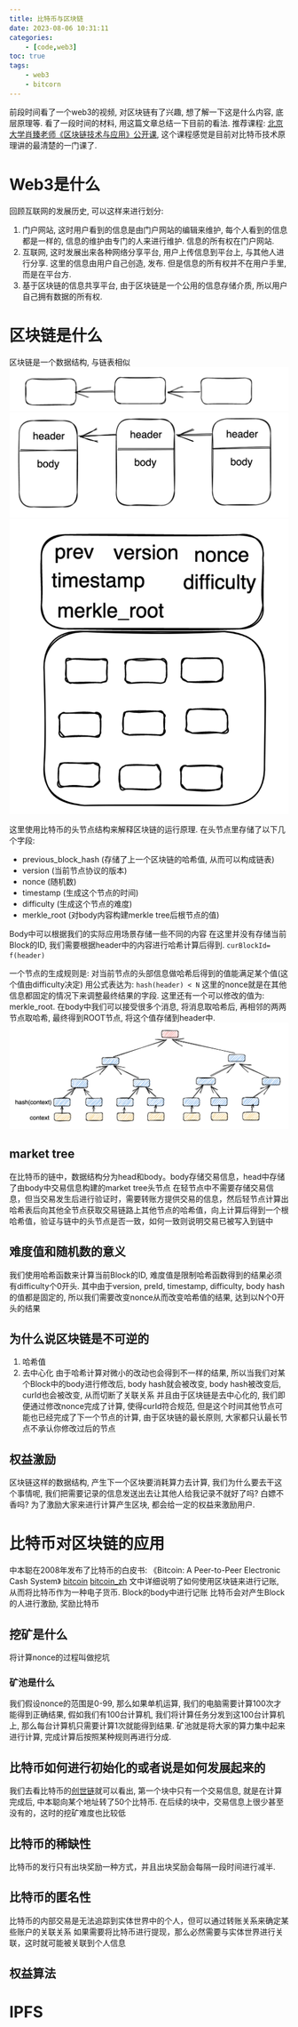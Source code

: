 ```yaml
---
title: 比特币与区块链
date: 2023-08-06 10:31:11
categories: 
	- [code,web3]
toc: true
tags: 
	- web3
	- bitcorn
---
```


前段时间看了一个web3的视频, 对区块链有了兴趣, 想了解一下这是什么内容, 底层原理等.
看了一段时间的材料, 用这篇文章总结一下目前的看法.
推荐课程:  [北京大学肖臻老师《区块链技术与应用》公开课](https://www.bilibili.com/video/BV1Vt411X7JF/), 这个课程感觉是目前对比特币技术原理讲的最清楚的一门课了.

# Web3是什么
回顾互联网的发展历史, 可以这样来进行划分:
1. 门户网站, 这时用户看到的信息是由门户网站的编辑来维护, 每个人看到的信息都是一样的, 信息的维护由专门的人来进行维护. 信息的所有权在门户网站.
2. 互联网, 这时发展出来各种网络分享平台, 用户上传信息到平台上, 与其他人进行分享. 这里的信息由用户自己创造, 发布. 但是信息的所有权并不在用户手里, 而是在平台方.
3. 基于区块链的信息共享平台, 由于区块链是一个公用的信息存储介质, 所以用户自己拥有数据的所有权.
<!--more-->
# 区块链是什么
区块链是一个数据结构, 与链表相似
![](https://raw.githubusercontent.com/liunaijie/images/master/202308061427569.png)
![](https://raw.githubusercontent.com/liunaijie/images/master/202308061428506.png)
![](https://raw.githubusercontent.com/liunaijie/images/master/202308061429816.png)

这里使用比特币的头节点结构来解释区块链的运行原理.
在头节点里存储了以下几个字段:
- previous_block_hash (存储了上一个区块链的哈希值, 从而可以构成链表)
- version (当前节点协议的版本)
- nonce (随机数)
- timestamp (生成这个节点的时间)
- difficulty (生成这个节点的难度)
- merkle_root (对body内容构建merkle tree后根节点的值)

Body中可以根据我们的实际应用场景存储一些不同的内容
在这里并没有存储当前Block的ID, 我们需要根据header中的内容进行哈希计算后得到.
`curBlockId= f(header)`

一个节点的生成规则是: 对当前节点的头部信息做哈希后得到的值能满足某个值(这个值由difficulty决定)
用公式表达为: `hash(header) < N`
这里的nonce就是在其他信息都固定的情况下来调整最终结果的字段.
这里还有一个可以修改的值为: merkle_root.
在body中我们可以接受很多个消息, 将消息取哈希后, 再相邻的两两节点取哈希, 最终得到ROOT节点, 将这个值存储到header中.
![](https://raw.githubusercontent.com/liunaijie/images/master/202308061429737.png)
## market tree
在比特币的链中，数据结构分为head和body。body存储交易信息，head中存储了由body中交易信息构建的market tree头节点
在轻节点中不需要存储交易信息，但当交易发生后进行验证时，需要转账方提供交易的信息，然后轻节点计算出哈希表后向其他全节点获取交易链路上其他节点的哈希值，向上计算后得到一个根哈希值，验证与链中的头节点是否一致，如何一致则说明交易已被写入到链中



## 难度值和随机数的意义
我们使用哈希函数来计算当前Block的ID, 难度值是限制哈希函数得到的结果必须有difficulty个0开头.
其中由于version, preId, timestamp, difficulty, body hash的值都是固定的, 所以我们需要改变nonce从而改变哈希值的结果, 达到以N个0开头的结果

## 为什么说区块链是不可逆的
1. 哈希值
2. 去中心化
由于哈希计算对微小的改动也会得到不一样的结果, 所以当我们对某个Block中的body进行修改后, body hash就会被改变, body hash被改变后, curId也会被改变, 从而切断了关联关系
并且由于区块链是去中心化的, 我们即便通过修改nonce完成了计算, 使得curId符合规范, 但是这个时间其他节点可能也已经完成了下一个节点的计算, 由于区块链的最长原则, 大家都只认最长节点不承认你修改过后的节点

## 权益激励
区块链这样的数据结构, 产生下一个区块要消耗算力去计算, 我们为什么要去干这个事情呢, 我们把需要记录的信息发送出去让其他人给我记录不就好了吗? 白嫖不香吗?
为了激励大家来进行计算产生区块, 都会给一定的权益来激励用户. 


# 比特币对区块链的应用
中本聪在2008年发布了比特币的白皮书: 《Bitcoin: A Peer-to-Peer Electronic Cash System》
[bitcoin](others/E-Books/BitCoin/bitcoin.pdf)
[bitcoin_zh](others/E-Books/BitCoin/bitcoin_zh_cn.pdf)
文中详细说明了如何使用区块链来进行记账, 从而将比特币作为一种电子货币.
Block的body中进行记账
比特币会对产生Block的人进行激励, 奖励比特币
## 挖矿是什么
将计算nonce的过程叫做挖坑
### 矿池是什么
我们假设nonce的范围是0-99, 那么如果单机运算, 我们的电脑需要计算100次才能得到正确结果, 假如我们有100台计算机, 我们将计算任务分发到这100台计算机上, 那么每台计算机只需要计算1次就能得到结果.
矿池就是将大家的算力集中起来进行计算, 完成计算后按照某种规则再进行分成.

## 比特币如何进行初始化的或者说是如何发展起来的
我们去看比特币的[创世链](https://explorer.btc.com/btc/block/000000000019d6689c085ae165831e934ff763ae46a2a6c172b3f1b60a8ce26f)就可以看出, 第一个块中只有一个交易信息, 就是在计算完成后, 中本聪向某个地址转了50个比特币.
在后续的块中，交易信息上很少甚至没有的，这时的挖矿难度也比较低

## 比特币的稀缺性
比特币的发行只有出块奖励一种方式，并且出块奖励会每隔一段时间进行减半. 

## 比特币的匿名性
比特币的内部交易是无法追踪到实体世界中的个人，但可以通过转账关系来确定某些账户的关联关系
如果需要将比特币进行提现，那么必然需要与实体世界进行关联，这时就可能被关联到个人信息


## 权益算法

# IPFS
